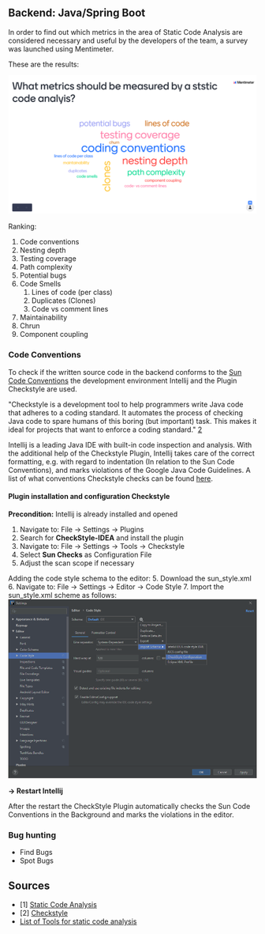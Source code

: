 
## Backend: Java/Spring Boot 


In order to find out which metrics in the area of Static Code Analysis are considered necessary and useful by the developers of the team, a survey was launched using Mentimeter.  

These are the results: 

![SurveyResults](./Images/StaticCodeAnalysis_Survey.png)

Ranking:

1. Code conventions
2. Nesting depth
3. Testing coverage 
3. Path complexity 
4. Potential bugs
5. Code Smells
    1. Lines of code (per class)
    2. Duplicates (Clones)
    3. Code vs comment lines
6. Maintainability
7. Chrun
8. Component coupling 



### Code Conventions
To check if the written source code in the backend conforms to the  [Sun Code Conventions](https://introcs.cs.princeton.edu/java/11style/codeconventions-150003.pdf)
the development environment Intellij and the Plugin Checkstyle are used. 

"Checkstyle is a development tool to help programmers write Java code that adheres to a coding standard. It automates the 
process of checking Java code to spare humans of this boring (but important) task. This makes it ideal for projects that 
want to enforce a coding standard." [2](https://checkstyle.sourceforge.io/index.html)

Intellij is a leading Java IDE with built-in code inspection and analysis. With the additional help of the Checkstyle Plugin,
Intellij takes care of the correct formatting, e.g. with regard to indentation (In relation to the Sun Code Conventions), 
and marks violations of the Google Java Code Guidelines. A list of what conventions Checkstyle checks can be found [here](https://checkstyle.sourceforge.io/google_style.html). 

#### Plugin installation and configuration Checkstyle

**Precondition:** Intellij is already installed and opened 
 
1. Navigate to: File &rarr; Settings &rarr; Plugins
2. Search for **CheckStyle-IDEA** and install the plugin
3. Navigate to: File &rarr; Settings &rarr; Tools &rarr; Checkstyle 
4. Select **Sun Checks** as Configuration File
5. Adjust the scan scope if necessary 

Adding the code style schema to the editor:
5. Download the sun_style.xml 
6. Navigate to:  File &rarr; Settings &rarr; Editor &rarr; Code Style
7. Import the sun_style.xml scheme as follows: ![CodeStyleSchema](./Images/CodeStyleSchama.png)

 **&rarr; Restart Intellij**
 
 After the restart the CheckStyle Plugin automatically checks the Sun Code Conventions in the Background and marks the violations in the editor.  


 
### Bug hunting 
- Find Bugs 
- Spot Bugs 


  



## Sources
- [1] [Static Code Analysis](https://www.perforce.com/blog/sca/what-static-analysis)
- [2] [Checkstyle](https://checkstyle.sourceforge.io/index.html)
- [List of Tools for static code analysis](https://en.wikipedia.org/wiki/List_of_tools_for_static_code_analysis)
